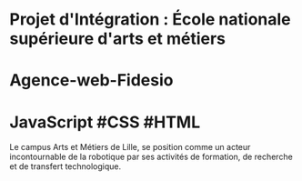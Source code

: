 # Projet d'Intégration : École nationale supérieure d'arts et métiers

# Agence-web-Fidesio

# JavaScript #CSS #HTML

Le campus Arts et Métiers de Lille, se position
comme un acteur incontournable de la robotique
par ses activités de formation, de recherche et
de transfert technologique.
